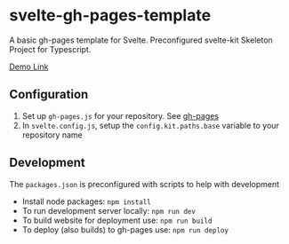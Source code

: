 # svelte-gh-pages-template

A basic gh-pages template for Svelte. Preconfigured svelte-kit Skeleton Project for Typescript.

[Demo Link](https://github.com/kevinta893/svelte-gh-pages-template)

## Configuration

1. Set up `gh-pages.js` for your repository. See [gh-pages](https://www.npmjs.com/package/gh-pages)
2. In `svelte.config.js`, setup the `config.kit.paths.base` variable to your repository name

## Development

The `packages.json` is preconfigured with scripts to help with development

- Install node packages: `npm install`
- To run development server locally: `npm run dev` 
- To build website for deployment use: `npm run build`
- To deploy (also builds) to gh-pages use: `npm run deploy`